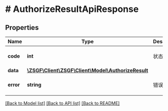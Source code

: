 # # AuthorizeResultApiResponse

## Properties

Name | Type | Description | Notes
------------ | ------------- | ------------- | -------------
**code** | **int** | 状态码 | [optional] [default to 200]
**data** | [**\ZSGF\Client\ZSGF\Client\Model\AuthorizeResult**](AuthorizeResult.md) |  | [optional]
**error** | **string** | 错误信息 | [optional] [default to '']

[[Back to Model list]](../../README.md#models) [[Back to API list]](../../README.md#endpoints) [[Back to README]](../../README.md)
